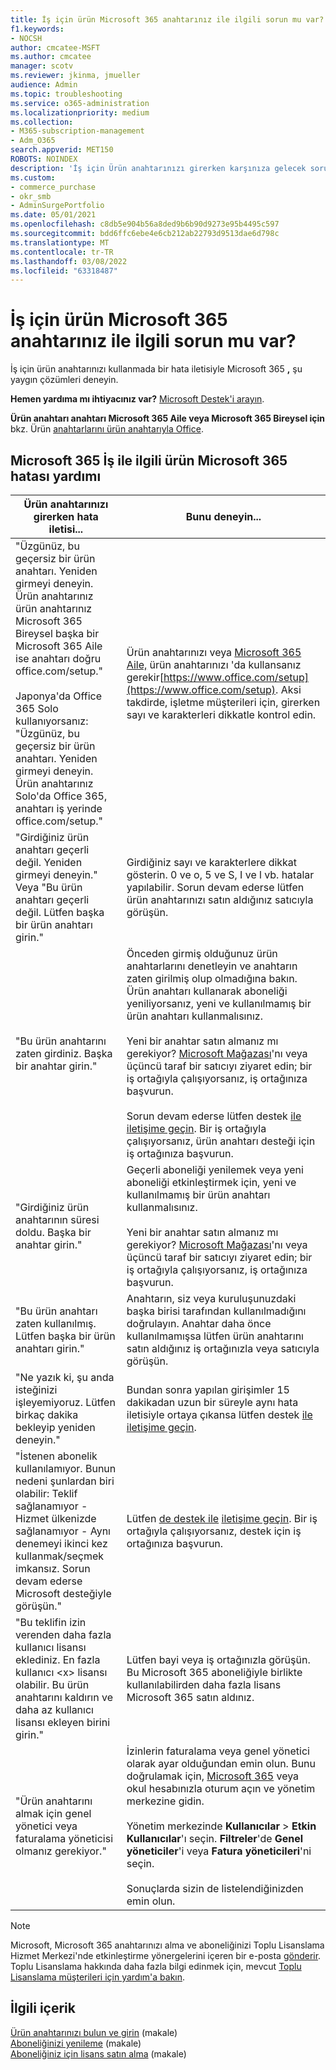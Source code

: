 ```yaml
---
title: İş için ürün Microsoft 365 anahtarınız ile ilgili sorun mu var?
f1.keywords:
- NOCSH
author: cmcatee-MSFT
ms.author: cmcatee
manager: scotv
ms.reviewer: jkinma, jmueller
audience: Admin
ms.topic: troubleshooting
ms.service: o365-administration
ms.localizationpriority: medium
ms.collection:
- M365-subscription-management
- Adm_O365
search.appverid: MET150
ROBOTS: NOINDEX
description: 'İş için Ürün anahtarınızı girerken karşınıza gelecek sorunları nasıl çöz Microsoft 365 öğrenin. '
ms.custom:
- commerce_purchase
- okr_smb
- AdminSurgePortfolio
ms.date: 05/01/2021
ms.openlocfilehash: c8db5e904b56a8ded9b6b90d9273e95b4495c597
ms.sourcegitcommit: bdd6ffc6ebe4e6cb212ab22793d9513dae6d798c
ms.translationtype: MT
ms.contentlocale: tr-TR
ms.lasthandoff: 03/08/2022
ms.locfileid: "63318487"
---
```

# <a name="problems-with-your-microsoft-365-for-business-product-key"></a>İş için ürün Microsoft 365 anahtarınız ile ilgili sorun mu var?

İş için ürün anahtarınızı kullanmada bir hata iletisiyle Microsoft 365 **,** şu yaygın çözümleri deneyin.
  
 **Hemen yardıma mı ihtiyacınız var?** [Microsoft Destek'i arayın](../admin/get-help-support.md).
  
 **Ürün anahtarı anahtarı Microsoft 365 Aile veya Microsoft 365 Bireysel için** bkz. Ürün [anahtarlarını ürün anahtarıyla Office](https://support.microsoft.com/office/12a5763a-d45c-4685-8c95-a44500213759).
  
## <a name="product-key-error-help-with-microsoft-365-for-business"></a>Microsoft 365 İş ile ilgili ürün Microsoft 365 hatası yardımı

| Ürün anahtarınızı girerken hata iletisi... | Bunu deneyin... |
|--------------------------------------------------------------------------------------------------------------------------------------------------------------------------------------------------------------------------------------------------------------------------------------------------------------------------------------------------------|----------------------------------------------------------------------------------------------------------------------------------------------------------------------------------------------------------------------------------------------------------------------------------------------------------------------------------------------------------------------------------------------------------------------------------------------------------------------------|
| "Üzgünüz, bu geçersiz bir ürün anahtarı. Yeniden girmeyi deneyin. Ürün anahtarınız ürün anahtarınız Microsoft 365 Bireysel başka bir Microsoft 365 Aile ise anahtarı doğru office.com/setup." <br/><br/>Japonya'da Office 365 Solo kullanıyorsanız: "Üzgünüz, bu geçersiz bir ürün anahtarı. Yeniden girmeyi deneyin. Ürün anahtarınız Solo'da Office 365, anahtarı iş yerinde office.com/setup." | Ürün anahtarınızı veya [Microsoft 365 Aile,](https://support.microsoft.com/office/28cbc8cf-1332-4f04-9123-9b660abb629e) ürün anahtarınızı 'da kullansanız gerekir[https://www.office.com/setup](https://www.office.com/setup). Aksi takdirde, işletme müşterileri için, girerken sayı ve karakterleri dikkatle kontrol edin. |
| "Girdiğiniz ürün anahtarı geçerli değil. Yeniden girmeyi deneyin." Veya "Bu ürün anahtarı geçerli değil. Lütfen başka bir ürün anahtarı girin." | Girdiğiniz sayı ve karakterlere dikkat gösterin. 0 ve o, 5 ve S, I ve l vb. hatalar yapılabilir. Sorun devam ederse lütfen ürün anahtarınızı satın aldığınız satıcıyla görüşün. |
| "Bu ürün anahtarını zaten girdiniz. Başka bir anahtar girin." | Önceden girmiş olduğunuz ürün anahtarlarını denetleyin ve anahtarın zaten girilmiş olup olmadığına bakın. Ürün anahtarı kullanarak aboneliği yeniliyorsanız, yeni ve kullanılmamış bir ürün anahtarı kullanmalısınız.  <br/><br/>Yeni bir anahtar satın almanız mı gerekiyor? [Microsoft Mağazası](https://go.microsoft.com/fwlink/p/?LinkId=529160)'nı veya üçüncü taraf bir satıcıyı ziyaret edin; bir iş ortağıyla çalışıyorsanız, iş ortağınıza başvurun.  <br/><br/>Sorun devam ederse lütfen destek [ile iletişime geçin](../admin/get-help-support.md). Bir iş ortağıyla çalışıyorsanız, ürün anahtarı desteği için iş ortağınıza başvurun. |
| "Girdiğiniz ürün anahtarının süresi doldu. Başka bir anahtar girin." | Geçerli aboneliği yenilemek veya yeni aboneliği etkinleştirmek için, yeni ve kullanılmamış bir ürün anahtarı kullanmalısınız.<br/><br/>Yeni bir anahtar satın almanız mı gerekiyor? [Microsoft Mağazası](https://go.microsoft.com/fwlink/p/?LinkId=529160)'nı veya üçüncü taraf bir satıcıyı ziyaret edin; bir iş ortağıyla çalışıyorsanız, iş ortağınıza başvurun.   |
| "Bu ürün anahtarı zaten kullanılmış. Lütfen başka bir ürün anahtarı girin." | Anahtarın, siz veya kuruluşunuzdaki başka birisi tarafından kullanılmadığını doğrulayın. Anahtar daha önce kullanılmamışsa lütfen ürün anahtarını satın aldığınız iş ortağınızla veya satıcıyla görüşün. |
| "Ne yazık ki, şu anda isteğinizi işleyemiyoruz. Lütfen birkaç dakika bekleyip yeniden deneyin." | Bundan sonra yapılan girişimler 15 dakikadan uzun bir süreyle aynı hata iletisiyle ortaya çıkansa lütfen destek [ile iletişime geçin](../admin/get-help-support.md). |
| "İstenen abonelik kullanılamıyor. Bunun nedeni şunlardan biri olabilir: Teklif sağlanamıyor - Hizmet ülkenizde sağlanamıyor - Aynı denemeyi ikinci kez kullanmak/seçmek imkansız. Sorun devam ederse Microsoft desteğiyle görüşün." | Lütfen [de destek ile](../admin/get-help-support.md) [iletişime geçin](../admin/get-help-support.md). Bir iş ortağıyla çalışıyorsanız, destek için iş ortağınıza başvurun. |
| "Bu teklifin izin verenden daha fazla kullanıcı lisansı eklediniz. En fazla kullanıcı \<x\> lisansı olabilir. Bu ürün anahtarını kaldırın ve daha az kullanıcı lisansı ekleyen birini girin." | Lütfen bayi veya iş ortağınızla görüşün. Bu Microsoft 365 aboneliğiyle birlikte kullanılabilirden daha fazla lisans Microsoft 365 satın aldınız. |
| "Ürün anahtarını almak için genel yönetici veya faturalama yöneticisi olmanız gerekiyor." | İzinlerin faturalama veya genel yönetici olarak ayar olduğundan emin olun. Bunu doğrulamak için, [Microsoft 365](https://support.microsoft.com/office/e9eb7d51-5430-4929-91ab-6157c5a050b4) veya okul hesabınızla oturum açın ve yönetim merkezine gidin. <br/><br/>Yönetim merkezinde **Kullanıcılar** \> **Etkin Kullanıcılar**'ı seçin. **Filtreler**'de **Genel yöneticiler**'i veya **Fatura yöneticileri**'ni seçin.  <br/><br/>Sonuçlarda sizin de listelendiğinizden emin olun. |

> [!NOTE]
> Microsoft, Microsoft 365 anahtarınızı alma ve aboneliğinizi Toplu Lisanslama Hizmet Merkezi'nde etkinleştirme yönergelerini içeren bir e-posta [gönderir](https://go.microsoft.com/fwlink/p/?LinkID=282016). Toplu Lisanslama hakkında daha fazla bilgi edinmek için, mevcut [Toplu Lisanslama müşterileri için yardım'a bakın](https://go.microsoft.com/fwlink/p/?LinkId=534992).
  
## <a name="related-content"></a>İlgili içerik

[Ürün anahtarınızı bulun ve girin](enter-your-product-key.md) (makale)\
[Aboneliğinizi yenileme](subscriptions/renew-your-subscription.md) (makale)\
[Aboneliğiniz için lisans satın alma](licenses/buy-licenses.md) (makale)
